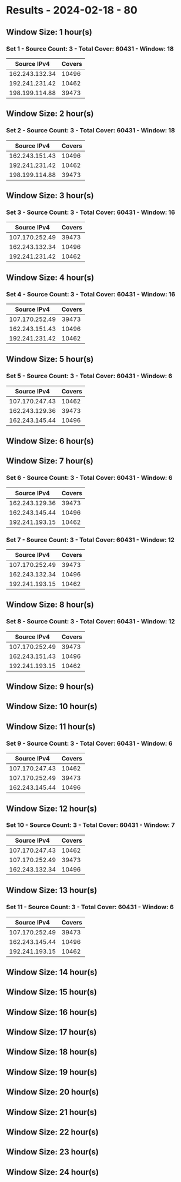 # Results - 2024-02-18 - 80 

## Window Size: 1 hour(s)

### Set 1 - Source Count: 3 - Total Cover: 60431 - Window: 18

| Source IPv4 | Covers |
| --- | --- |
| 162.243.132.34 | 10496 |
| 192.241.231.42 | 10462 |
| 198.199.114.88 | 39473 |
## Window Size: 2 hour(s)

### Set 2 - Source Count: 3 - Total Cover: 60431 - Window: 18

| Source IPv4 | Covers |
| --- | --- |
| 162.243.151.43 | 10496 |
| 192.241.231.42 | 10462 |
| 198.199.114.88 | 39473 |
## Window Size: 3 hour(s)

### Set 3 - Source Count: 3 - Total Cover: 60431 - Window: 16

| Source IPv4 | Covers |
| --- | --- |
| 107.170.252.49 | 39473 |
| 162.243.132.34 | 10496 |
| 192.241.231.42 | 10462 |
## Window Size: 4 hour(s)

### Set 4 - Source Count: 3 - Total Cover: 60431 - Window: 16

| Source IPv4 | Covers |
| --- | --- |
| 107.170.252.49 | 39473 |
| 162.243.151.43 | 10496 |
| 192.241.231.42 | 10462 |
## Window Size: 5 hour(s)

### Set 5 - Source Count: 3 - Total Cover: 60431 - Window: 6

| Source IPv4 | Covers |
| --- | --- |
| 107.170.247.43 | 10462 |
| 162.243.129.36 | 39473 |
| 162.243.145.44 | 10496 |
## Window Size: 6 hour(s)

## Window Size: 7 hour(s)

### Set 6 - Source Count: 3 - Total Cover: 60431 - Window: 6

| Source IPv4 | Covers |
| --- | --- |
| 162.243.129.36 | 39473 |
| 162.243.145.44 | 10496 |
| 192.241.193.15 | 10462 |
### Set 7 - Source Count: 3 - Total Cover: 60431 - Window: 12

| Source IPv4 | Covers |
| --- | --- |
| 107.170.252.49 | 39473 |
| 162.243.132.34 | 10496 |
| 192.241.193.15 | 10462 |
## Window Size: 8 hour(s)

### Set 8 - Source Count: 3 - Total Cover: 60431 - Window: 12

| Source IPv4 | Covers |
| --- | --- |
| 107.170.252.49 | 39473 |
| 162.243.151.43 | 10496 |
| 192.241.193.15 | 10462 |
## Window Size: 9 hour(s)

## Window Size: 10 hour(s)

## Window Size: 11 hour(s)

### Set 9 - Source Count: 3 - Total Cover: 60431 - Window: 6

| Source IPv4 | Covers |
| --- | --- |
| 107.170.247.43 | 10462 |
| 107.170.252.49 | 39473 |
| 162.243.145.44 | 10496 |
## Window Size: 12 hour(s)

### Set 10 - Source Count: 3 - Total Cover: 60431 - Window: 7

| Source IPv4 | Covers |
| --- | --- |
| 107.170.247.43 | 10462 |
| 107.170.252.49 | 39473 |
| 162.243.132.34 | 10496 |
## Window Size: 13 hour(s)

### Set 11 - Source Count: 3 - Total Cover: 60431 - Window: 6

| Source IPv4 | Covers |
| --- | --- |
| 107.170.252.49 | 39473 |
| 162.243.145.44 | 10496 |
| 192.241.193.15 | 10462 |
## Window Size: 14 hour(s)

## Window Size: 15 hour(s)

## Window Size: 16 hour(s)

## Window Size: 17 hour(s)

## Window Size: 18 hour(s)

## Window Size: 19 hour(s)

## Window Size: 20 hour(s)

## Window Size: 21 hour(s)

## Window Size: 22 hour(s)

## Window Size: 23 hour(s)

## Window Size: 24 hour(s)

